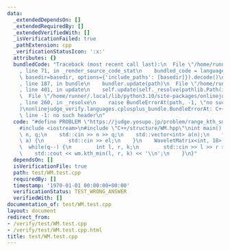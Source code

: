 ```yaml
---
data:
  _extendedDependsOn: []
  _extendedRequiredBy: []
  _extendedVerifiedWith: []
  _isVerificationFailed: true
  _pathExtension: cpp
  _verificationStatusIcon: ':x:'
  attributes: {}
  bundledCode: "Traceback (most recent call last):\n  File \"/home/runner/.local/lib/python3.10/site-packages/onlinejudge_verify/documentation/build.py\"\
    , line 71, in _render_source_code_stat\n    bundled_code = language.bundle(stat.path,\
    \ basedir=basedir, options={'include_paths': [basedir]}).decode()\n  File \"/home/runner/.local/lib/python3.10/site-packages/onlinejudge_verify/languages/cplusplus.py\"\
    , line 187, in bundle\n    bundler.update(path)\n  File \"/home/runner/.local/lib/python3.10/site-packages/onlinejudge_verify/languages/cplusplus_bundle.py\"\
    , line 401, in update\n    self.update(self._resolve(pathlib.Path(included), included_from=path))\n\
    \  File \"/home/runner/.local/lib/python3.10/site-packages/onlinejudge_verify/languages/cplusplus_bundle.py\"\
    , line 260, in _resolve\n    raise BundleErrorAt(path, -1, \"no such header\"\
    )\nonlinejudge_verify.languages.cplusplus_bundle.BundleErrorAt: C++/structure/WM.hpp:\
    \ line -1: no such header\n"
  code: "#define PROBLEM \"https://judge.yosupo.jp/problem/range_kth_smallest\"\n\
    #include <iostream>\n#include \"C++/structure/WM.hpp\"\nint main() {\n    int\
    \ n, q;\n    std::cin >> n >> q;\n    std::vector<int> a(n);\n    for(auto &el:\
    \ a) {\n        std::cin >> el;\n    }\n    WaveletMatrix<int, 18> wm(a);\n  \
    \  while(q--) {\n        int l, r, k;\n        std::cin >> l >> r >> k;\n    \
    \    std::cout << wm.kth_min(l, r, k) << '\\n';\n    }\n}"
  dependsOn: []
  isVerificationFile: true
  path: test/WM.test.cpp
  requiredBy: []
  timestamp: '1970-01-01 00:00:00+00:00'
  verificationStatus: TEST_WRONG_ANSWER
  verifiedWith: []
documentation_of: test/WM.test.cpp
layout: document
redirect_from:
- /verify/test/WM.test.cpp
- /verify/test/WM.test.cpp.html
title: test/WM.test.cpp
---
```

